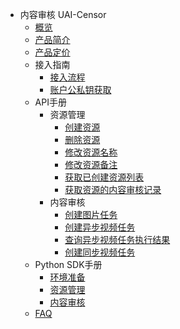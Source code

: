 * 内容审核 UAI-Censor
    * [概览](ai/uai-censor/overview)
    * [产品简介](ai/uai-censor/introduction)
    * [产品定价](ai/uai-censor/price)
    * 接入指南
        * [接入流程](ai/uai-censor/access/prepare)
        * [账户公私钥获取](ai/uai-censor/access/key)
    * API手册
        * 资源管理
            * [创建资源](ai/uai-censor/api/resource/create-resource)
            * [删除资源](ai/uai-censor/api/resource/delete-resource)
            * [修改资源名称](ai/uai-censor/api/resource/modify-resource-name)
            * [修改资源备注](ai/uai-censor/api/resource/modify-resource-memo)
            * [获取已创建资源列表](ai/uai-censor/api/resource/get-resouce-list)
            * [获取资源的内容审核记录](ai/uai-censor/api/resource/get-resouce-record)
        * 内容审核
            * [创建图片任务](ai/uai-censor/api/censor/image)
            * [创建异步视频任务](ai/uai-censor/api/censor/async-video)
            * [查询异步视频任务执行结果](ai/uai-censor/api/censor/async-video-query)
            * [创建同步视频任务](ai/uai-censor/api/censor/sync-video)
    * Python SDK手册
        * [环境准备](ai/uai-censor/pysdk/prepare)
        * [资源管理](ai/uai-censor/pysdk/resource)
        * [内容审核](ai/uai-censor/pysdk/censor)
    * [FAQ](ai/uai-censor/faq)









    
   
   
    
        